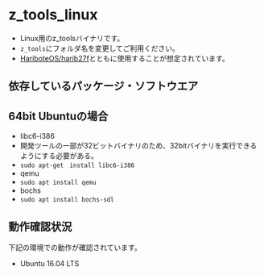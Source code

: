 # z_tools_linux
- Linux用のz_toolsバイナリです。
- `z_tools`にフォルダ名を変更してご利用ください。
- [HariboteOS/harib27f](https://github.com/HariboteOS/harib27f)とともに使用することが想定されています。


## 依存しているパッケージ・ソフトウエア

## 64bit Ubuntuの場合
- libc6-i386
 - 開発ツールの一部が32ビットバイナリのため、32bitバイナリを実行できるようにする必要がある。
 - `sudo apt-get　install libc6-i386`
- qemu
 - `sudo apt install qemu`
- bochs
 - `sudo apt install bochs-sdl`

## 動作確認状況
下記の環境での動作が確認されています。
- Ubuntu 16.04 LTS
